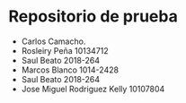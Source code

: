 # Repositorio de prueba

- Carlos Camacho.
- Rosleiry Peña 10134712
- Saul Beato 2018-264
- Marcos Blanco 1014-2428
- Saul Beato 2018-264
- Jose Miguel Rodriguez Kelly 10107804
